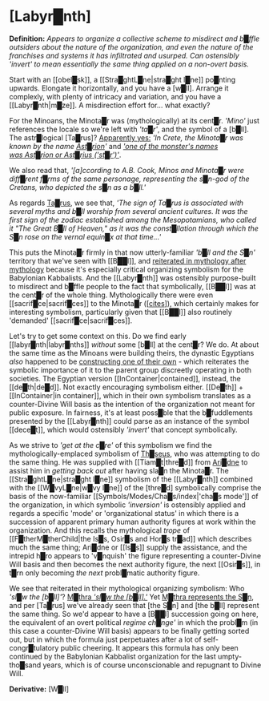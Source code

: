 # **[Labyr█nth]**


**Definition:** *Appears to organize a collective scheme to misdirect and b█ffle outsiders about the nature of the organization, and even the nature of the franchises and systems it has infiltrated and usurped.  Can ostensibly 'invert' to mean essentially the same thing applied on a non-overt basis.*

Start with an [[obel█sk]], a [[Stra█ghtL█ne|stra█ght l█ne]] po█nting upwards.  Elongate it horizontally, and you have a [w█ll].  Arrange it complexly, with plenty of intricacy and variation, and you have a [[Labyr█nth|m█ze]].  A misdirection effort for... what exactly?

For the Minoans, the Minota█r was (mythologically) at its cent█r.  *'Mino'* just references the locale so we're left with *'ta█r'*, and the symbol of a [b█ll].  The astr█logical [Ta█rus]?  [Apparently yes:](https://en.wikipedia.org/wiki/Minotaur#Etymology)  *'In Crete, the Minota█r was known by the name [Ast█rion](https://en.wikipedia.org/wiki/Asterion "Asterion")'* and *['one of the monster's names was Ast█rion or Ast█rius ('st█r')'](https://en.wikipedia.org/wiki/Minotaur#Interpretations)*.

We also read that, *'\[a\]ccording to A.B. Cook, _Minos_ and _Minota█r_ were diff█rent f█rms of the same personage, representing the s█n-god of the Cretans, who depicted the s█n as a b█ll.'*

As regards [Ta█rus](https://en.wikipedia.org/wiki/Taurus_(astrology)#History), we see that, *'The sign of Ta█rus is associated with several myths and b█ll worship from several ancient cultures. It was the first sign of the zodiac established among the Mesopotamians, who called it "The Great B█ll of Heaven," as it was the const█llation through which the S█n rose on the vernal equin█x at that time...'*

This puts the Minota█r firmly in that now utterly-familiar *'b█ll and the S█n'* territory that we've seen with [[B██l]], and [reiterated in mythology after mythology](https://en.wikipedia.org/wiki/Sacred_bull) because it's especially critical organizing symbolism for the Babylonian Kabbalists.  And the [[Labyr█nth]] was ostensibly purpose-built to misdirect and b█ffle people to the fact that symbolically, [[B██l]] was at the cent█r of the whole thing.  Mythologically there were even [[sacrif█ce|sacrif█ces]] to the Minota█r (\[[cites](https://en.wikipedia.org/wiki/Sacrificial_victims_of_Minotaur)\]), which certainly makes for interesting symbolism, particularly given that [[B██l]] also routinely 'demanded' [[sacrif█ce|sacrif█ces]].

Let's try to get some context on this.  Do we find early [[labyr█nth|labyr█nths]] *without* some [b█ll] at the cent█r?  We do.  At about the same time as the Minoans were building theirs, the dynastic Egyptians *also* happened to be [constructing one of their own](https://en.wikipedia.org/wiki/Labyrinth#The_Egyptian_labyrinth) - which reiterates the symbolic importance of it to the parent group discreetly operating in both societies.  The Egyptian version [[InContainer|contained]], instead, the [[de█th|de█d]].  Not exactly encouraging symbolism either.  [[De█th]] + [[InContainer|in container]], which in their own symbolism translates as a counter-Divine Will basis as the intention of the organization not meant for public exposure.  In fairness, it's at least poss█ble that the b█fuddlements presented by the [[Labyr█nth]] could parse as an instance of the symbol [[dece█t]], which would ostensibly *'invert'* that concept symbolically.

As we strive to *'get at the c█re'* of this symbolism we find the mythologically-emplaced symbolism of [Th█seus](https://en.wikipedia.org/wiki/Theseus), who was attempting to do the same thing.  He was supplied with [[Tiam█t|thre█d]] from [Ari█dne](https://en.wikipedia.org/wiki/Ariadne) to assist him in *getting back out* after having sla█n the Minota█r.  The [[Stra█ghtL█ne|stra█ght l█ne]] symbolism of the [[Labyr█nth]] combined with the [[W█vyL█ne|w█vy l█ne]] of the [thre█d] symbolically comprise the basis of the now-familiar [[Symbols/Modes/Cha█s/index|'cha█s mode']] of the organization, in which symbolic *'inversion'* is ostensibly applied and regards a specific 'mode' or 'organizational status' in which there is a succession of apparent primary human authority figures at work within the organization.  And this recalls the mythological *trope* of [[F█therM█therChild|the Is█s, Osir█s and Hor█s tr█ad]] which describes much the same thing; Ari█dne or [[Is█s]] supply the assistance, and the intrepid h█ro appears to 'v█nquish' the figure representing a counter-Divine Will basis and then becomes the next authority figure, the next [[Osir█s]], in t█rn only becoming *the next* probl█matic authority figure.

We see that reiterated in their mythological organizing symbolism: Who *'sl█w the [b█ll]'*?  [M█thra *'sl█w the \[b█ll\].'*](https://en.wikipedia.org/wiki/Mithraism#Bull-slaying_scene)  Yet [M█thra represents the S█n](https://en.wikipedia.org/wiki/Mithra), and per [Ta█rus] we've already seen that [the S█n] and [the b█ll] represent the same thing.  So we'd appear to have a [B██l] succession going on here, the equivalent of an overt political *regime ch█nge'* in which the probl█m (in this case a counter-Divine Will basis) appears to be finally getting sorted out, but in which the formula just perpetuates after a lot of self-congr█tulatory public cheering.  It appears this formula has only been continued by the Babylonian Kabbalist organization for the last umpty-tho█sand years, which is of course unconscionable and repugnant to Divine Will.


**Derivative:** [W█ll]